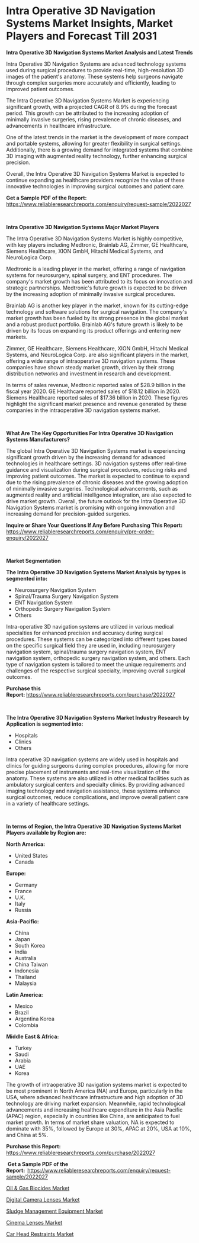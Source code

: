 <p><h1>Intra Operative 3D Navigation Systems Market Insights, Market Players and Forecast Till 2031</h1></p><p><strong>Intra Operative 3D Navigation Systems Market Analysis and Latest Trends</strong></p>
<p><p>Intra Operative 3D Navigation Systems are advanced technology systems used during surgical procedures to provide real-time, high-resolution 3D images of the patient's anatomy. These systems help surgeons navigate through complex surgeries more accurately and efficiently, leading to improved patient outcomes.</p><p>The Intra Operative 3D Navigation Systems Market is experiencing significant growth, with a projected CAGR of 8.9% during the forecast period. This growth can be attributed to the increasing adoption of minimally invasive surgeries, rising prevalence of chronic diseases, and advancements in healthcare infrastructure.</p><p>One of the latest trends in the market is the development of more compact and portable systems, allowing for greater flexibility in surgical settings. Additionally, there is a growing demand for integrated systems that combine 3D imaging with augmented reality technology, further enhancing surgical precision.</p><p>Overall, the Intra Operative 3D Navigation Systems Market is expected to continue expanding as healthcare providers recognize the value of these innovative technologies in improving surgical outcomes and patient care.</p></p>
<p><strong>Get a Sample PDF of the Report:&nbsp;</strong> <a href="https://www.reliableresearchreports.com/enquiry/request-sample/2022027">https://www.reliableresearchreports.com/enquiry/request-sample/2022027</a></p>
<p>&nbsp;</p>
<p><strong>Intra Operative 3D Navigation Systems Major Market Players</strong></p>
<p><p>The Intra Operative 3D Navigation Systems Market is highly competitive, with key players including Medtronic, Brainlab AG, Zimmer, GE Healthcare, Siemens Healthcare, XION GmbH, Hitachi Medical Systems, and NeuroLogica Corp. </p><p>Medtronic is a leading player in the market, offering a range of navigation systems for neurosurgery, spinal surgery, and ENT procedures. The company's market growth has been attributed to its focus on innovation and strategic partnerships. Medtronic's future growth is expected to be driven by the increasing adoption of minimally invasive surgical procedures.</p><p>Brainlab AG is another key player in the market, known for its cutting-edge technology and software solutions for surgical navigation. The company's market growth has been fueled by its strong presence in the global market and a robust product portfolio. Brainlab AG's future growth is likely to be driven by its focus on expanding its product offerings and entering new markets.</p><p>Zimmer, GE Healthcare, Siemens Healthcare, XION GmbH, Hitachi Medical Systems, and NeuroLogica Corp. are also significant players in the market, offering a wide range of intraoperative 3D navigation systems. These companies have shown steady market growth, driven by their strong distribution networks and investment in research and development.</p><p>In terms of sales revenue, Medtronic reported sales of $28.9 billion in the fiscal year 2020. GE Healthcare reported sales of $18.12 billion in 2020. Siemens Healthcare reported sales of $17.36 billion in 2020. These figures highlight the significant market presence and revenue generated by these companies in the intraoperative 3D navigation systems market.</p></p>
<p>&nbsp;</p>
<p><strong>What Are The Key Opportunities For Intra Operative 3D Navigation Systems Manufacturers?</strong></p>
<p><p>The global Intra Operative 3D Navigation Systems market is experiencing significant growth driven by the increasing demand for advanced technologies in healthcare settings. 3D navigation systems offer real-time guidance and visualization during surgical procedures, reducing risks and improving patient outcomes. The market is expected to continue to expand due to the rising prevalence of chronic diseases and the growing adoption of minimally invasive surgeries. Technological advancements, such as augmented reality and artificial intelligence integration, are also expected to drive market growth. Overall, the future outlook for the Intra Operative 3D Navigation Systems market is promising with ongoing innovation and increasing demand for precision-guided surgeries.</p></p>
<p><strong>Inquire or Share Your Questions If Any Before Purchasing This Report:</strong> <a href="https://www.reliableresearchreports.com/enquiry/pre-order-enquiry/2022027">https://www.reliableresearchreports.com/enquiry/pre-order-enquiry/2022027</a></p>
<p>&nbsp;</p>
<p><strong>Market Segmentation</strong></p>
<p><strong>The Intra Operative 3D Navigation Systems Market Analysis by types is segmented into:</strong></p>
<p><ul><li>Neurosurgery Navigation System</li><li>Spinal/Trauma Surgery Navigation System</li><li>ENT Navigation System</li><li>Orthopedic Surgery Navigation System</li><li>Others</li></ul></p>
<p><p>Intra-operative 3D navigation systems are utilized in various medical specialties for enhanced precision and accuracy during surgical procedures. These systems can be categorized into different types based on the specific surgical field they are used in, including neurosurgery navigation system, spinal/trauma surgery navigation system, ENT navigation system, orthopedic surgery navigation system, and others. Each type of navigation system is tailored to meet the unique requirements and challenges of the respective surgical specialty, improving overall surgical outcomes.</p></p>
<p><strong>Purchase this Report:&nbsp;</strong><a href="https://www.reliableresearchreports.com/purchase/2022027">https://www.reliableresearchreports.com/purchase/2022027</a></p>
<p>&nbsp;</p>
<p><strong>The Intra Operative 3D Navigation Systems Market Industry Research by Application is segmented into:</strong></p>
<p><ul><li>Hospitals</li><li>Clinics</li><li>Others</li></ul></p>
<p><p>Intra operative 3D navigation systems are widely used in hospitals and clinics for guiding surgeons during complex procedures, allowing for more precise placement of instruments and real-time visualization of the anatomy. These systems are also utilized in other medical facilities such as ambulatory surgical centers and specialty clinics. By providing advanced imaging technology and navigation assistance, these systems enhance surgical outcomes, reduce complications, and improve overall patient care in a variety of healthcare settings.</p></p>
<p>&nbsp;</p>
<p><strong>In terms of Region, the Intra Operative 3D Navigation Systems Market Players available by Region are:</strong></p>
<p>
    <p> <strong> North America: </strong>
        <ul>
            <li>United States</li>
            <li>Canada</li>
        </ul>
        </p> 
    <p> <strong> Europe: </strong>
        <ul>
            <li>Germany</li>
            <li>France</li>
            <li>U.K.</li>
            <li>Italy</li>
            <li>Russia</li>
        </ul>
        </p> 
    <p> <strong> Asia-Pacific: </strong>
        <ul>
            <li>China</li>
            <li>Japan</li>
            <li>South Korea</li>
            <li>India</li>
            <li>Australia</li>
            <li>China Taiwan</li>
            <li>Indonesia</li>
            <li>Thailand</li>
            <li>Malaysia</li>
        </ul>
        </p> 
    <p> <strong> Latin America: </strong>
        <ul>
            <li>Mexico</li>
            <li>Brazil</li>
            <li>Argentina Korea</li>
            <li>Colombia</li>
        </ul>
        </p> 
    <p> <strong> Middle East & Africa: </strong>
        <ul>
            <li>Turkey</li>
            <li>Saudi</li>
            <li>Arabia</li>
            <li>UAE</li>
            <li>Korea</li>
        </ul>
    </p>
    </p>
<p><p>The growth of intraoperative 3D navigation systems market is expected to be most prominent in North America (NA) and Europe, particularly in the USA, where advanced healthcare infrastructure and high adoption of 3D technology are driving market expansion. Meanwhile, rapid technological advancements and increasing healthcare expenditure in the Asia Pacific (APAC) region, especially in countries like China, are anticipated to fuel market growth. In terms of market share valuation, NA is expected to dominate with 35%, followed by Europe at 30%, APAC at 20%, USA at 10%, and China at 5%.</p></p>
<p><strong>Purchase this Report: </strong><a href="https://www.reliableresearchreports.com/purchase/2022027">https://www.reliableresearchreports.com/purchase/2022027</a></p>
<p>&nbsp;<strong>Get a Sample PDF of the Report:&nbsp;&nbsp;</strong><a href="https://www.reliableresearchreports.com/enquiry/request-sample/2022027">https://www.reliableresearchreports.com/enquiry/request-sample/2022027</a></p>
<p><strong></strong></p>
<p><p><a href="https://zircon-bluebell-299.notion.site/Oil-Gas-Biocides-Market-Size-Share-Trends-Analysis-Report-By-Material-By-Type-By-End-user-By-85c8cf429a5241b7a96eefd5aa1830cc">Oil & Gas Biocides Market</a></p><p><a href="https://view.publitas.com/reportprime-1/decoding-the-digital-camera-lenses-market-a-deep-dive-into-the-latest-market-trends-market-segmentation-and-competitive-analysis/">Digital Camera Lenses Market</a></p><p><a href="https://scarlet-rocket-c63.notion.site/Sludge-Management-Equipment-Market-Size-Reflecting-a-Forecast-Till-2031-Market-By-Type-By-Applicat-e3b19798edf347f2a17c09c884cff2c0">Sludge Management Equipment Market</a></p><p><a href="https://view.publitas.com/reportprime-1/cinema-lenses-market-research-report-the-key-to-successful-business-strategy-forecasted-for-period-from-2024-2031/">Cinema Lenses Market</a></p><p><a href="https://fearless-okapi-6c8.notion.site/Car-Head-Restraints-Market-Size-Share-Trends-Analysis-Report-By-Material-By-Type-By-End-user-B-b14a8f89419d4c869bd25bf2a03c12f9">Car Head Restraints Market</a></p></p>